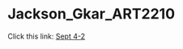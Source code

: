 # Jackson_Gkar_ART2210
Click this link: [Sept 4-2](https://gmanski504.github.io/Jackson_Gkar_ART2210/2-Jackson_Gkar_ART2210_Sep4_Fall2019/JackSept4-2019-2/JackSept42019-2.html)
